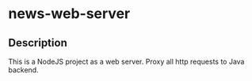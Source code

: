 # news-web-server

## Description
This is a NodeJS project as a web server. Proxy all http requests to Java backend.